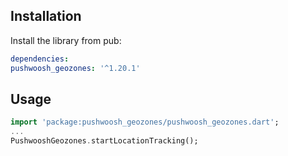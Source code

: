## Installation

Install the library from pub:

```yaml
dependencies:
pushwoosh_geozones: '^1.20.1'
```

## Usage
```dart
import 'package:pushwoosh_geozones/pushwoosh_geozones.dart';
...
PushwooshGeozones.startLocationTracking();
```

